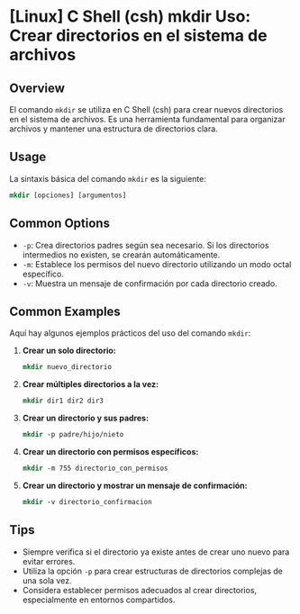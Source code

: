 # [Linux] C Shell (csh) mkdir Uso: Crear directorios en el sistema de archivos

## Overview
El comando `mkdir` se utiliza en C Shell (csh) para crear nuevos directorios en el sistema de archivos. Es una herramienta fundamental para organizar archivos y mantener una estructura de directorios clara.

## Usage
La sintaxis básica del comando `mkdir` es la siguiente:

```csh
mkdir [opciones] [argumentos]
```

## Common Options
- `-p`: Crea directorios padres según sea necesario. Si los directorios intermedios no existen, se crearán automáticamente.
- `-m`: Establece los permisos del nuevo directorio utilizando un modo octal específico.
- `-v`: Muestra un mensaje de confirmación por cada directorio creado.

## Common Examples
Aquí hay algunos ejemplos prácticos del uso del comando `mkdir`:

1. **Crear un solo directorio:**
   ```csh
   mkdir nuevo_directorio
   ```

2. **Crear múltiples directorios a la vez:**
   ```csh
   mkdir dir1 dir2 dir3
   ```

3. **Crear un directorio y sus padres:**
   ```csh
   mkdir -p padre/hijo/nieto
   ```

4. **Crear un directorio con permisos específicos:**
   ```csh
   mkdir -m 755 directorio_con_permisos
   ```

5. **Crear un directorio y mostrar un mensaje de confirmación:**
   ```csh
   mkdir -v directorio_confirmacion
   ```

## Tips
- Siempre verifica si el directorio ya existe antes de crear uno nuevo para evitar errores.
- Utiliza la opción `-p` para crear estructuras de directorios complejas de una sola vez.
- Considera establecer permisos adecuados al crear directorios, especialmente en entornos compartidos.